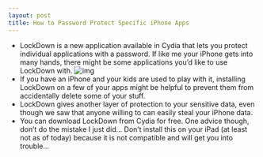 ```yaml
---
layout: post
title: How to Password Protect Specific iPhone Apps
---
```

* LockDown is a new application available in Cydia that lets you protect individual applications with a password. If like me your iPhone gets into many hands, there might be some applications you’d like to use LockDown with.
![img](http://media.idownloadblog.com/wp-content/uploads/2010/05/lockdown.png)
* If you have an iPhone and your kids are used to play with it, installing LockDown on a few of your apps might be helpful to prevent them from accidentally delete some of your stuff.
* LockDown gives another layer of protection to your sensitive data, even though we saw that anyone willing to can easily steal your iPhone data.
* You can download LockDown from Cydia for free. One advice though, don’t do the mistake I just did… Don’t install this on your iPad (at least not as of today) because it is not compatible and will get you into trouble…

